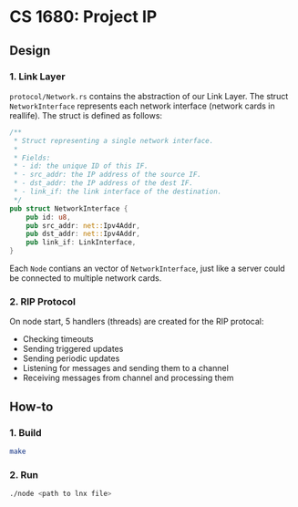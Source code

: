 # CS 1680: Project IP



## Design

### 1. Link Layer

`protocol/Network.rs` contains the abstraction of our Link Layer. The struct `NetworkInterface` represents each network interface (network cards in reallife). The struct is defined as follows:

```rust
/**
 * Struct representing a single network interface.
 *
 * Fields:
 * - id: the unique ID of this IF.
 * - src_addr: the IP address of the source IF.
 * - dst_addr: the IP address of the dest IF.
 * - link_if: the link interface of the destination.
 */
pub struct NetworkInterface {
    pub id: u8,
    pub src_addr: net::Ipv4Addr,
    pub dst_addr: net::Ipv4Addr,
    pub link_if: LinkInterface,
}
```

Each `Node` contians an vector of `NetworkInterface`, just like a server could be connected to multiple network cards.



### 2. RIP Protocol

On node start, 5 handlers (threads) are created for the RIP protocal:

- Checking timeouts
- Sending triggered updates
- Sending periodic updates
- Listening for messages and sending them to a channel
- Receiving messages from channel and processing them



## How-to

### 1. Build

```bash
make
```

### 2. Run

```bash
./node <path to lnx file>
```